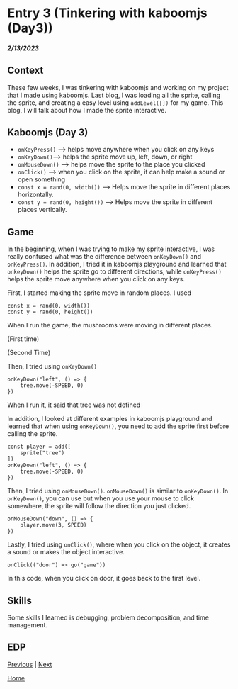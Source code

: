 # Entry 3 (Tinkering with kaboomjs (Day3))
##### 2/13/2023

## Context 
These few weeks, I was tinkering with kaboomjs and working on my project that I made using kaboomjs. Last blog, I was loading all the sprite, calling the sprite, and creating a easy level using `addLevel([])` for my game. This blog, I will talk about how I made the sprite interactive.


## Kaboomjs (Day 3) 
* `onKeyPress()` --> helps move anywhere when you click on any keys
* `onKeyDown()`--> helps the sprite move up, left, down, or right
* `onMouseDown()` --> helps move the sprite to the place you clicked
* `onClick()` --> when you click on the sprite, it can help make a sound or open something
* `const x = rand(0, width())` --> Helps move the sprite in different places horizontally. 
* `const y = rand(0, height())` --> Helps move the sprite in different places vertically.

## Game 
In the beginning, when I was trying to make my sprite interactive, I was really confused what was the difference between `onKeyDown()` and `onKeyPress()`. In addition, I tried it in kaboomjs playground and learned that `onkeyDown()` helps the sprite go to different directions, while `onKeyPress()` helps the sprite move anywhere when you click on any keys. 

First, I started making the sprite move in random places. I used 
```JS
const x = rand(0, width())
const y = rand(0, height()) 
```
When I run the game, the mushrooms were moving in different places.

(First time)

(Second Time)

Then, I tried using `onKeyDown()`
``` JS
onKeyDown("left", () => {
    tree.move(-SPEED, 0)
})
```
When I run it, it said that tree was not defined 

In addition, I looked at different examples in kaboomjs playground and learned that when using `onKeyDown()`, you need to add the sprite first before calling the sprite. 
``` JS
const player = add([
	sprite("tree")
])
onKeyDown("left", () => {
    tree.move(-SPEED, 0)
})
``` 
Then, I tried using `onMouseDown()`.
`onMouseDown()` is similar to `onKeyDown()`. In `onKeyDown()`, you can use but when you use your mouse to click somewhere, the sprite will follow the direction you just clicked. 
``` JS
onMouseDown("down", () => {
	player.move(3, SPEED)
})
```
Lastly, I tried using `onClick()`, where when you click on the object, it creates a sound or makes the object interactive.
``` JS
onClick(("door") => go("game"))
```
In this code, when you click on door, it goes back to the first level.
## Skills 
Some skills I learned is debugging, problem decomposition, and time management. 
## EDP



[Previous](entry02.md) | [Next](entry04.md)

[Home](../README.md)
